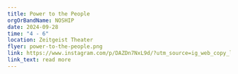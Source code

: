 ```yaml
---
title: Power to the People
orgOrBandName: NOSHIP
date: 2024-09-28
time: "4 - 6"
location: Zeitgeist Theater
flyer: power-to-the-people.png
link: https://www.instagram.com/p/DAZDn7NxL9d/?utm_source=ig_web_copy_link&igsh=MzRlODBiNWFlZA==
link_text: read more
---
```




